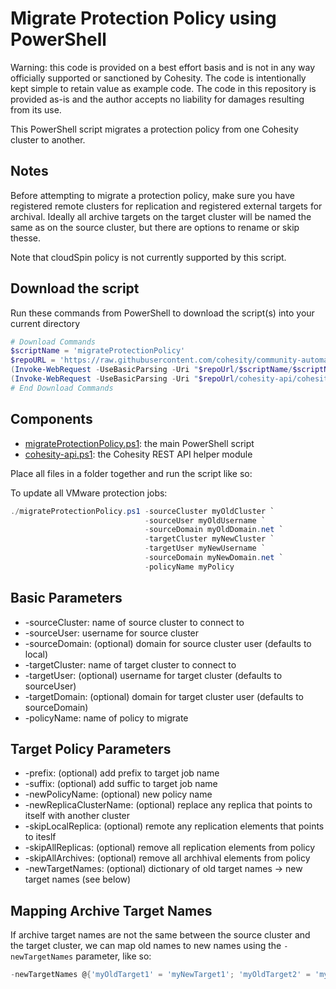 # Migrate Protection Policy using PowerShell

Warning: this code is provided on a best effort basis and is not in any way officially supported or sanctioned by Cohesity. The code is intentionally kept simple to retain value as example code. The code in this repository is provided as-is and the author accepts no liability for damages resulting from its use.

This PowerShell script migrates a protection policy from one Cohesity cluster to another.

## Notes

Before attempting to migrate a protection policy, make sure you have registered remote clusters for replication and registered external targets for archival. Ideally all archive targets on the target cluster will be named the same as on the source cluster, but there are options to rename or skip thesse.

Note that cloudSpin policy is not currently supported by this script.

## Download the script

Run these commands from PowerShell to download the script(s) into your current directory

```powershell
# Download Commands
$scriptName = 'migrateProtectionPolicy'
$repoURL = 'https://raw.githubusercontent.com/cohesity/community-automation-samples/main/powershell'
(Invoke-WebRequest -UseBasicParsing -Uri "$repoUrl/$scriptName/$scriptName.ps1").content | Out-File "$scriptName.ps1"; (Get-Content "$scriptName.ps1") | Set-Content "$scriptName.ps1"
(Invoke-WebRequest -UseBasicParsing -Uri "$repoUrl/cohesity-api/cohesity-api.ps1").content | Out-File cohesity-api.ps1; (Get-Content cohesity-api.ps1) | Set-Content cohesity-api.ps1
# End Download Commands
```

## Components

* [migrateProtectionPolicy.ps1](https://raw.githubusercontent.com/cohesity/community-automation-samples/main/powershell/migrateProtectionPolicy/migrateProtectionPolicy.ps1): the main PowerShell script
* [cohesity-api.ps1](https://raw.githubusercontent.com/cohesity/community-automation-samples/main/powershell/cohesity-api/cohesity-api.ps1): the Cohesity REST API helper module

Place all files in a folder together and run the script like so:

To update all VMware protection jobs:

```powershell
./migrateProtectionPolicy.ps1 -sourceCluster myOldCluster `
                              -sourceUser myOldUsername `
                              -sourceDomain myOldDomain.net `
                              -targetCluster myNewCluster `
                              -targetUser myNewUsername `
                              -sourceDomain myNewDomain.net `
                              -policyName myPolicy
```

## Basic Parameters

* -sourceCluster: name of source cluster to connect to
* -sourceUser: username for source cluster
* -sourceDomain: (optional) domain for source cluster user (defaults to local)
* -targetCluster: name of target cluster to connect to
* -targetUser: (optional) username for target cluster (defaults to sourceUser)
* -targetDomain: (optional) domain for target cluster user (defaults to sourceDomain)
* -policyName: name of policy to migrate

## Target Policy Parameters

* -prefix: (optional) add prefix to target job name
* -suffix: (optional) add suffic to target job name
* -newPolicyName: (optional) new policy name
* -newReplicaClusterName: (optional) replace any replica that points to itself with another cluster
* -skipLocalReplica: (optional) remote any replication elements that points to iteslf
* -skipAllReplicas: (optional) remove all replication elements from policy
* -skipAllArchives: (optional) remove all archhival elements from policy
* -newTargetNames: (optional) dictionary of old target names -> new target names (see below)

## Mapping Archive Target Names

If archive target names are not the same between the source cluster and the target cluster, we can map old names to new names using the `-newTargetNames` parameter, like so:

```powershell
-newTargetNames @{'myOldTarget1' = 'myNewTarget1'; 'myOldTarget2' = 'myNewTarget2'} 
```
